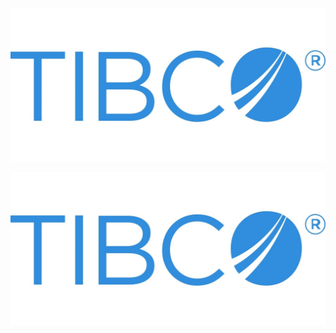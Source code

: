 
<html>
<img src="images/tibco.jpg" usemap="#image-map">
<map name="image-map">
    <area target="_self" alt="TIBCO" title="TIBCO" href="www.tibco.com" coords="389,552,1,191" shape="rect">
    <area target="_blank" alt="NU" title="NU" href="www.nu.nl" coords="391,555,864,190" shape="rect">
    <area target="_parent" alt="FD" title="FD" href="www.fd.nl" coords="996,555,866,192" shape="rect">
    <area target="_top" alt="Top" title="Top" href="www.amazon.com" coords="1002,195,1498,555" shape="rect">
</map>


<p style="position: relative;">
    <img src="images/tibco.jpg">
    <a style="position: absolute; top: 10%; left: 10%; width: 30%; height: 15%" href="https://www.tibco.com"></a>
    <a style="position: absolute; top: 20%; left: 20%; width: 50%; height: 25%" href="https://www.amazon.com"></a>
    </img>
</p>
</html>